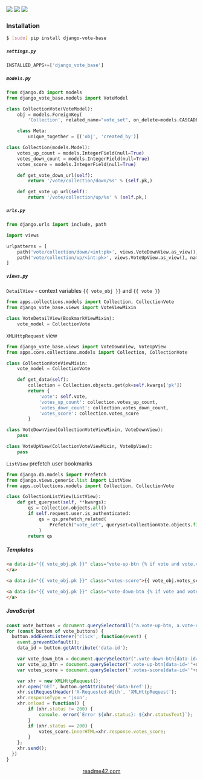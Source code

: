 <!--
https://readme42.com
-->


[![](https://img.shields.io/pypi/v/django-vote-base.svg?maxAge=3600)](https://pypi.org/project/django-vote-base/)
[![](https://img.shields.io/badge/License-Unlicense-blue.svg?longCache=True)](https://unlicense.org/)
[![](https://github.com/andrewp-as-is/django-vote-base.py/workflows/tests42/badge.svg)](https://github.com/andrewp-as-is/django-vote-base.py/actions)

### Installation
```bash
$ [sudo] pip install django-vote-base
```

##### `settings.py`
```python
INSTALLED_APPS+=['django_vote_base']
```

##### `models.py`
```python
from django.db import models
from django_vote_base.models import VoteModel

class CollectionVote(VoteModel):
    obj = models.ForeignKey(
        'Collection', related_name="vote_set", on_delete=models.CASCADE)

    class Meta:
        unique_together = [('obj', 'created_by')]

class Collection(models.Model):
    votes_up_count = models.IntegerField(null=True)
    votes_down_count = models.IntegerField(null=True)
    votes_score = models.IntegerField(null=True)

    def get_vote_down_url(self):
        return '/vote/collection/down/%s' % (self.pk,)

    def get_vote_up_url(self):
        return '/vote/collection/up/%s' % (self.pk,)
```

##### `urls.py`
```python
from django.urls import include, path

import views

urlpatterns = [
    path('vote/collection/down/<int:pk>', views.VoteDownView.as_view(), name='down'),
    path('vote/collection/up/<int:pk>', views.VoteUpView.as_view(), name='up')
]
```

##### `views.py`
`DetailView` - context variables `{{ vote_obj }}` and `{{ vote }}`
```python
from apps.collections.models import Collection, CollectionVote
from django_vote_base.views import VoteViewMixin

class VoteDetailView(BookmarkViewMixin):
    vote_model = CollectionVote
```

`XMLHttpRequest` view
```python
from django_vote_base.views import VoteDownView, VoteUpView
from apps.core.collections.models import Collection, CollectionVote

class CollectionVoteViewMixin:
    vote_model = CollectionVote

    def get_data(self):
        collection = Collection.objects.get(pk=self.kwargs['pk'])
        return {
            'vote': self.vote,
            'votes_up_count': collection.votes_up_count,
            'votes_down_count': collection.votes_down_count,
            'votes_score': collection.votes_score
        }

class VoteDownView(CollectionVoteViewMixin, VoteDownView):
    pass

class VoteUpView(CollectionVoteViewMixin, VoteUpView):
    pass

```

`ListView` prefetch user bookmarks
```python
from django.db.models import Prefetch
from django.views.generic.list import ListView
from apps.collections.models import Collection, CollectionVote

class CollectionListView(ListView):
    def get_queryset(self, **kwargs):
        qs = Collection.objects.all()
        if self.request.user.is_authenticated:
            qs = qs.prefetch_related(
                Prefetch("vote_set", queryset=CollectionVote.objects.filter(created_by=self.request.user),to_attr='votes')
            )
        return qs
```

##### Templates
```html
<a data-id="{{ vote_obj.pk }}" class="vote-up-btn {% if vote and vote.vote > 0 %}selected{% endif %}" {% if request.user.is_authenticated %}data-href="{{ vote_obj.get_vote_up_url }}"{% else %}href="{% url 'login' %}?next={{ request.path }}"{% endif %}>
</a>

<a data-id="{{ vote_obj.pk }}" class="votes-score">{{ vote_obj.votes_score|default:"0" }}</a>

<a data-id="{{ vote_obj.pk }}" class="vote-down-btn {% if vote and vote.vote < 0 %}selected{% endif %}" {% if request.user.is_authenticated %}data-href="{{ vote_obj.get_vote_down_url }}"{% else %}href="{% url 'login' %}?next={{ request.path }}"{% endif %}>
</a>
```

##### JavaScript
```javascript
const vote_buttons = document.querySelectorAll("a.vote-up-btn, a.vote-down-btn");
for (const button of vote_buttons) {
  button.addEventListener('click', function(event) {
    event.preventDefault();
    data_id = button.getAttribute('data-id');

    var vote_down_btn = document.querySelector(".vote-down-btn[data-id='"+data_id+"']");
    var vote_up_btn = document.querySelector(".vote-up-btn[data-id='"+data_id+"']");
    var votes_score = document.querySelector(".votes-score[data-id='"+data_id+"']");

    var xhr = new XMLHttpRequest();
    xhr.open('GET', button.getAttribute('data-href'));
    xhr.setRequestHeader('X-Requested-With', 'XMLHttpRequest');
    xhr.responseType = 'json';
    xhr.onload = function() {
        if (xhr.status != 200) {
            console. error(`Error ${xhr.status}: ${xhr.statusText}`);
        }
        if (xhr.status == 200) {
            votes_score.innerHTML=xhr.response.votes_score;
        }
    };
    xhr.send();
  })
}
```

<p align="center">
    <a href="https://readme42.com/">readme42.com</a>
</p>
